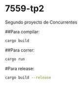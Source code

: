 # 7559-tp2
Segundo proyecto de Concurrentes

##Para compilar:
```bash
cargo build
```

##Para correr:
```bash
cargo run
```

#Para release:
```bash
cargo build --release
```
